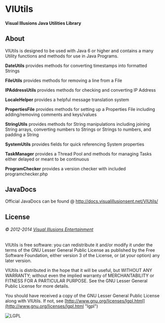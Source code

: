 # VIUtils #
#### Visual Illusions Java Utilities Library ####

## About ##
VIUtils is designed to be used with Java 6 or higher
and contains a many Utility functions and methods for use in Java Programs.

**DateUtils** provides methods for converting timestamps into formatted Strings

**FileUtils** provides methods for removing a line from a File

**IPAddressUtils** provides methods for checking and converting IP Address

**LocaleHelper** provides a helpful message translation system

**PropertiesFile** provides methods for setting up a Properties File including adding/removing comments and keys/values

**StringUtils** provides methods for String manipulations including joining String arrays, 
converting numbers to Strings or Strings to numbers, and padding a String

**SystemUtils** provides fields for quick referencing System properties

**TaskManager** provides a Thread Pool and methods for managing Tasks either delayed or meant to be continuous

**ProgramChecker** provides a version checker with included programchecker.php

## JavaDocs ##
Official JavaDocs can be found @ http://docs.visualillusionsent.net/VIUtils/

## License ##
###### &copy; 2012-2014 [Visual Illusions Entertainment](http://visualillusionsent.net/ "visualillusions") ######

VIUtils is free software: you can redistribute it and/or modify
it under the terms of the GNU Lesser General Public License as published by
the Free Software Foundation, either version 3 of the License, or
(at your option) any later version.

VIUtils is distributed in the hope that it will be useful, but WITHOUT ANY WARRANTY; 
without even the implied warranty of MERCHANTABILITY or FITNESS FOR A PARTICULAR PURPOSE.
See the GNU Lesser General Public License for more details.

You should have received a copy of the GNU Lesser General Public License along with VIUtils.
If not, see [http://www.gnu.org/licenses/lgpl.html](http://www.gnu.org/licenses/lgpl.html "lgpl")

![LGPL](http://visualillusionsent.net/img/lgplv3logo.png)
